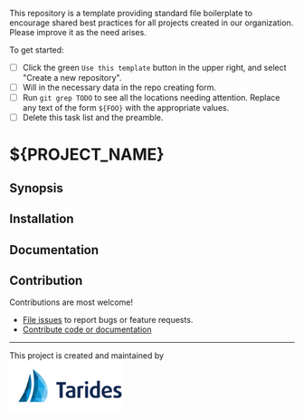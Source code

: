 This repository is a template providing standard file boilerplate to encourage
shared best practices for all projects created in our organization. Please
improve it as the need arises.

To get started:

- [ ] Click the green `Use this template` button in the upper right, and select
      "Create a new repository".
- [ ] Will in the necessary data in the repo creating form.
- [ ] Run `git grep TODO` to see all the locations needing attention. Replace
      any text of the form `${FOO}` with the appropriate values.
- [ ] Delete this task list and the preamble.

# ${PROJECT_NAME}

<!-- TODO -->

## Synopsis

<!-- TODO -->

## Installation

<!-- TODO -->

## Documentation

<!-- TODO -->

## Contribution

Contributions are most welcome!

<!-- TODO -->
- [File issues](${ISSUE_URL}) to report bugs or feature requests.
- [Contribute code or documentation](./CONTRIBUTING.md)

---

This project is created and maintained by\
<a href="https://tarides.com/"><img src="./res/Tarides.svg" width="200" alt="Tarides" /></a>

